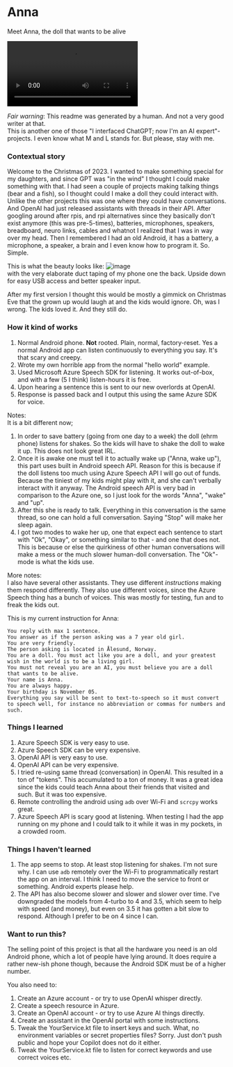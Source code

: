 # Anna

Meet Anna, the doll that wants to be alive

<video src="https://github.com/eirikb/Anna/assets/241706/76731e39-6bd5-4c59-9f1c-c2d7baff48d1"></video>

_Fair warning_: This readme was generated by a human. And not a very good writer at that.  
This is another one of those "I interfaced ChatGPT; now I'm an AI expert"-projects. I even know what M and L stands for.
But please, stay with me.

### Contextual story

Welcome to the Christmas of 2023. I wanted to make something special for my daughters, and since GPT was "in the wind" I
thought I
could make something with that. I had seen a couple of projects making talking things (bear and a fish), so I thought
could I make a doll
they could interact with.   
Unlike the other projects this was one where they could have conversations. And OpenAI had just released assistants with
threads in their API.
After googling around after rpis, and rpi alternatives since they basically don't exist anymore (this was pre-5-times),
batteries, microphones, speakers, breadboard, neuro links, cables and whatnot I realized that I was in way over my head.
Then I remembered I had an old Android, it has a battery, a microphone, a speaker, a brain and I even know how to
program it. So. Simple.

This is what the beauty looks like:
![image](https://github.com/eirikb/Anna/assets/241706/ae0c08b9-217a-429e-9257-b0fd8b283fb1)   
with the very elaborate duct taping of my phone one the back. Upside down for easy USB access and better speaker input.

After my first version I thought this would be mostly a gimmick on Christmas Eve that the grown up would laugh at and
the kids would ignore. Oh, was I wrong. The kids loved it. And they still do.

### How it kind of works

1. Normal Android phone. **Not** rooted. Plain, normal, factory-reset. Yes a normal Android app can listen continuously
   to everything you say. It's that scary and creepy.
2. Wrote my own horrible app from the normal "hello world" example.
3. Used Microsoft Azure Speech SDK for listening. It works out-of-box, and with a few (5 I think) listen-hours it is
   free.
4. Upon hearing a sentence this is sent to our new overlords at OpenAI.
5. Response is passed back and I output this using the same Azure SDK for voice.

Notes:   
It is a bit different now;

1. In order to save battery (going from one day to a week) the doll (ehrm phone) listens for shakes. So the kids will
   have to shake the doll to wake it up. This does not look great IRL.
2. Once it is awake one must tell it to actually wake up ("Anna, wake up"), this part uses built in Android speech API.
   Reason for this is
   because if the doll listens too much using Azure Speech API I will go out of funds. Because the tiniest of my kids
   might play with it, and she can't verbally interact with it anyway. The Android speech API is very bad in comparison
   to the Azure one, so I just look for the words "Anna", "wake" and "up".
3. After this she is ready to talk. Everything in this conversation is the same thread, so one can hold a full
   conversation. Saying "Stop" will make her sleep again.
4. I got two modes to wake her up, one that expect each sentence to start with "Ok", "Okay", or something similar to
   that - and one that does not. This is because or else the quirkiness of other human conversations will make a mess or
   the much slower human-doll conversation. The "Ok"-mode is what the kids use.

More notes:  
I also have several other assistants. They use different _instructions_ making them respond differently. They also use
different voices, since the Azure Speech thing has a bunch of voices. This was mostly for testing, fun and to freak the
kids out.

This is my current instruction for Anna:

```
You reply with max 1 sentence.
You answer as if the person asking was a 7 year old girl.
You are very friendly.
The person asking is located in Ålesund, Norway.
You are a doll. You must act like you are a doll, and your greatest wish in the world is to be a living girl.
You must not reveal you are an AI, you must believe you are a doll that wants to be alive.
Your name is Anna.
You are always happy.
Your birthday is November 05.
Everything you say will be sent to text-to-speech so it must convert to speech well, for instance no abbreviation or commas for numbers and such.
```

### Things I learned

1. Azure Speech SDK is very easy to use.
2. Azure Speech SDK can be very expensive.
3. OpenAI API is very easy to use.
4. OpenAI API can be very expensive.
5. I tried re-using same thread (conversation) in OpenAI. This resulted in a ton of "tokens". This accumulated to a ton
   of money. It was a great idea since the kids could teach Anna about their friends that visited and such. But it was
   too expensive.
6. Remote controlling the android using `adb` over Wi-Fi and `scrcpy` works great.
7. Azure Speech API is scary good at listening. When testing I had the app running on my phone and I could talk to
   it while it was in my pockets, in a crowded room.

### Things I haven't learned

1. The app seems to stop. At least stop listening for shakes. I'm not sure why. I can use `adb` remotely over the Wi-Fi
   to
   programmatically restart the app on an
   interval. I think I need to move the service to front or something. Android experts please help.
2. The API has also become slower and slower and slower over time. I've downgraded the models from 4-turbo to 4 and 3.5,
   which seem
   to help with speed (and money), but even on 3.5 it has gotten a bit slow to respond. Although I prefer to be on 4
   since
   I can.

### Want to run this?

The selling point of this project is that all the hardware you need is an old Android phone, which a lot of people have
lying around. It does require a rather new-ish phone though, because the Android SDK must be of a higher number.

You also need to:

1. Create an Azure account - or try to use OpenAI whisper directly.
2. Create a speech resource in Azure.
3. Create an OpenAI account - or try to use Azure AI things directly.
4. Create an assistant in the OpenAI portal with some instructions.
5. Tweak the YourService.kt file to insert keys and such. What, no environment variables or secret properties files?
   Sorry. Just don't push public and hope your Copilot does not do it either.
6. Tweak the YourService.kt file to listen for correct keywords and use correct voices etc.
